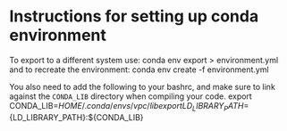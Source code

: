 # Instructions for setting up conda environment

To export to a different system use:
        conda env export > environment.yml
and to recreate the environment:
        conda env create -f environment.yml

You also need to add the following to your bashrc, and make sure to link against the `CONDA_LIB` directory when compiling your code.
    export CONDA_LIB=${HOME}/.conda/envs/vpc/lib
    export LD_LIBRARY_PATH=${LD_LIBRARY_PATH}:${CONDA_LIB}
